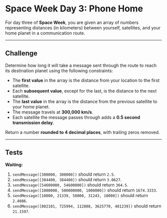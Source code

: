 # Space Week Day 3: Phone Home

For day three of **Space Week**, you are given an array of numbers representing distances (in kilometers) between yourself, satellites, and your home planet in a communication route.

---

## Challenge

Determine how long it will take a message sent through the route to reach its destination planet using the following constraints:

- The **first value** in the array is the distance from your location to the first satellite.  
- Each **subsequent value**, except for the last, is the distance to the next satellite.  
- The **last value** in the array is the distance from the previous satellite to your home planet.  
- The message travels at **300,000 km/s**.  
- Each satellite the message passes through adds a **0.5 second transmission delay**.  

Return a number **rounded to 4 decimal places**, with trailing zeros removed.

---

## Tests

**Waiting:**
1. `sendMessage([300000, 300000])` should return `2.5`.  
2. `sendMessage([384400, 384400])` should return `3.0627`.  
3. `sendMessage([54600000, 54600000])` should return `364.5`.  
4. `sendMessage([1000000, 500000000, 1000000])` should return `1674.3333`.  
5. `sendMessage([10000, 21339, 50000, 31243, 10000])` should return `2.4086`.  
6. `sendMessage([802101, 725994, 112808, 3625770, 481239])` should return `21.1597`.
